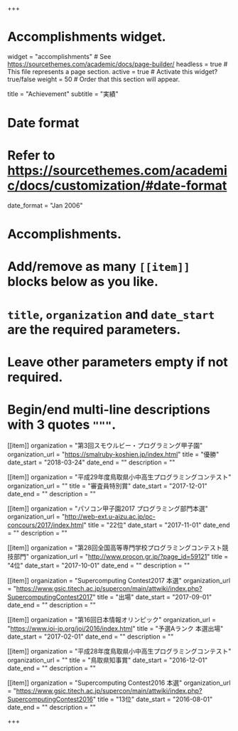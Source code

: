 +++
# Accomplishments widget.
widget = "accomplishments"  # See https://sourcethemes.com/academic/docs/page-builder/
headless = true  # This file represents a page section.
active = true  # Activate this widget? true/false
weight = 50  # Order that this section will appear.

title = "Achievement"
subtitle = "実績"

# Date format
#   Refer to https://sourcethemes.com/academic/docs/customization/#date-format
date_format = "Jan 2006"

# Accomplishments.
#   Add/remove as many `[[item]]` blocks below as you like.
#   `title`, `organization` and `date_start` are the required parameters.
#   Leave other parameters empty if not required.
#   Begin/end multi-line descriptions with 3 quotes `"""`.


[[item]]
  organization = "第3回スモウルビー・プログラミング甲子園"
  organization_url = "https://smalruby-koshien.jp/index.html"
  title = "優勝"
  date_start = "2018-03-24"
  date_end = ""
  description = ""

[[item]]
  organization = "平成29年度鳥取県小中高生プログラミングコンテスト"
  organization_url = ""
  title = "審査員特別賞"
  date_start = "2017-12-01"
  date_end = ""
  description = ""

[[item]]
  organization = "パソコン甲子園2017 プログラミング部門本選"
  organization_url = "http://web-ext.u-aizu.ac.jp/pc-concours/2017/index.html"
  title = "22位"
  date_start = "2017-11-01"
  date_end = ""
  description = ""

[[item]]
  organization = "第28回全国高等専門学校プログラミングコンテスト競技部門"
  organization_url = "http://www.procon.gr.jp/?page_id=59121"
  title = "4位"
  date_start = "2017-10-01"
  date_end = ""
  description = ""

[[item]]
  organization = "Supercomputing Contest2017 本選"
  organization_url = "https://www.gsic.titech.ac.jp/supercon/main/attwiki/index.php?SupercomputingContest2017"
  title = "出場"
  date_start = "2017-09-01"
  date_end = ""
  description = ""

[[item]]
  organization = "第16回日本情報オリンピック"
  organization_url = "https://www.ioi-jp.org/joi/2016/index.html"
  title = "予選Aランク 本選出場"
  date_start = "2017-02-01"
  date_end = ""
  description = ""

[[item]]
  organization = "平成28年度鳥取県小中高生プログラミングコンテスト"
  organization_url = ""
  title = "鳥取県知事賞"
  date_start = "2016-12-01"
  date_end = ""
  description = ""

[[item]]
  organization = "Supercomputing Contest2016 本選"
  organization_url = "https://www.gsic.titech.ac.jp/supercon/main/attwiki/index.php?SupercomputingContest2016"
  title = "13位"
  date_start = "2016-08-01"
  date_end = ""
  description = ""


+++
